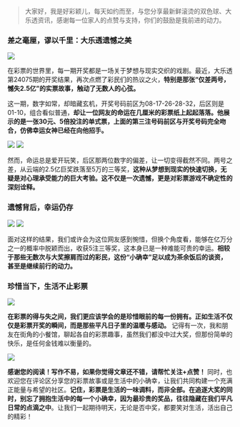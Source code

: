> 大家好，我是好彩颖儿，每天如约而至，与您分享最新鲜滚烫的双色球、大乐透资讯，感谢每一位家人的点赞与支持，你们的鼓励是我前进的动力。

### 差之毫厘，谬以千里：大乐透遗憾之美

![](https://cdn.jsdelivr.net/gh/wangwenjie1314/PicCDN/2024-7-2/1719888517954-image.png)


在彩票的世界里，每一期开奖都是一场关于梦想与现实交织的戏剧。最近，大乐透第24075期的开奖结果，再次点燃了彩民们的热议之火，**特别是那张“仅差两号，憾失2.5亿”的实票故事，触动了无数人的心弦。**

这一期，数字如常，却暗藏玄机，开奖号码前区为08-17-26-28-32，后区则是01-10，组合看似普通，**却让一位网友的命运在几厘米的彩票纸上起起落落。他展示的是一张30元、5倍投注的单式票，上面的第三注号码前区与开奖号码完全吻合，仿佛幸运女神已经在向他招手。**


![](https://cdn.jsdelivr.net/gh/wangwenjie1314/PicCDN/2024-7-3/1719990259027-image.png)
![](https://cdn.jsdelivr.net/gh/wangwenjie1314/PicCDN/2024-7-3/1719990251963-image.png)


然而，命运总是爱开玩笑，后区那两位数字的偏差，让一切变得截然不同。两号之差，从云端的2.5亿巨奖跌落至5万的三等奖，**这种从梦想到现实的快速切换，无疑是对心理承受能力的巨大考验。这不仅是一次遗憾，更是对彩票游戏不确定性的深刻诠释。**

### 遗憾背后，幸运仍存

![](https://cdn.jsdelivr.net/gh/wangwenjie1314/PicCDN/2024-7-2/1719888558710-image.png)
![](https://cdn.jsdelivr.net/gh/wangwenjie1314/PicCDN/2024-7-2/1719888572677-image.png)

面对这样的结果，我们或许会为这位网友感到惋惜，但换个角度看，能够在亿万分之一的概率中脱颖而出，收获5注三等奖，这本身已是一种难能可贵的幸运。**相较于那些无数次与大奖擦肩而过的彩民，这份“小确幸”足以成为茶余饭后的谈资，甚至是继续前行的动力。**

### 珍惜当下，生活不止彩票

![](https://cdn.jsdelivr.net/gh/wangwenjie1314/PicCDN/2024-7-2/1719888594637-image.png)



**在彩票的得与失之间，我们更应该学会的是珍惜眼前的每一份拥有。正如生活不仅仅是彩票开奖的瞬间，而是那些平凡日子里的温暖与感动。** 记得有一次，我和朋友在街角的小餐馆，聊起各自的彩票趣事，虽然我们都没中过大奖，但那份简单的快乐，是任何金钱难以衡量的。


![](https://cdn.jsdelivr.net/gh/wangwenjie1314/PicCDN/2024-7-3/1719990301152-image.png)


**感谢您的阅读！写作不易，如果你觉得文章还不错，请帮忙关注+点赞！** 同时，也欢迎您在评论区分享您的彩票故事或是生活中的小确幸，让我们共同构建一个充满正能量与希望的社区。**记住，彩票是生活的一味调料，而非全部。在追逐大奖的同时，别忘了拥抱生活中的每一个小确幸，因为最珍贵的奖品，往往隐藏在我们平凡日常的点滴之中**。让我们一起期待明天，无论是否中奖，都要笑对生活，活出自己的精彩！